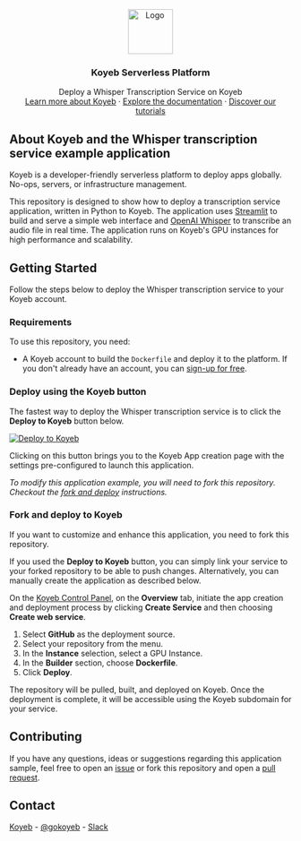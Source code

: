 <div align="center">
  <a href="https://koyeb.com">
    <img src="https://www.koyeb.com/static/images/icons/koyeb.svg" alt="Logo" width="80" height="80">
  </a>
  <h3 align="center">Koyeb Serverless Platform</h3>
  <p align="center">
    Deploy a Whisper Transcription Service on Koyeb
    <br />
    <a href="https://koyeb.com">Learn more about Koyeb</a>
    ·
    <a href="https://koyeb.com/docs">Explore the documentation</a>
    ·
    <a href="https://koyeb.com/tutorials">Discover our tutorials</a>
  </p>
</div>


## About Koyeb and the Whisper transcription service example application

Koyeb is a developer-friendly serverless platform to deploy apps globally. No-ops, servers, or infrastructure management.

This repository is designed to show how to deploy a transcription service application, written in Python to Koyeb.  The application uses [Streamlit](https://streamlit.io/) to build and serve a simple web interface and [OpenAI Whisper](https://github.com/openai/whisper) to transcribe an audio file in real time.  The application runs on Koyeb's GPU instances for high performance and scalability.

## Getting Started

Follow the steps below to deploy the Whisper transcription service to your Koyeb account.

### Requirements

To use this repository, you need:

* A Koyeb account to build the `Dockerfile` and deploy it to the platform.  If you don't already have an account, you can [sign-up for free](https://app.koyeb.com/auth/signup).

### Deploy using the Koyeb button

The fastest way to deploy the Whisper transcription service is to click the **Deploy to Koyeb** button below.

[![Deploy to Koyeb](https://www.koyeb.com/static/images/deploy/button.svg)](https://app.koyeb.com/deploy?name=whisper-transcription&type=git&repository=koyeb%2Fexample-whisper-transcription&branch=main&builder=dockerfile&instance_type=gpu-nvidia-rtx-4000-sff-ada&env%5B%5D=&ports=8000%3Bhttp%3B%2F)

Clicking on this button brings you to the Koyeb App creation page with the settings pre-configured to launch this application.

_To modify this application example, you will need to fork this repository. Checkout the [fork and deploy](#fork-and-deploy-to-koyeb) instructions._

### Fork and deploy to Koyeb

If you want to customize and enhance this application, you need to fork this repository.

If you used the **Deploy to Koyeb** button, you can simply link your service to your forked repository to be able to push changes.  Alternatively, you can manually create the application as described below.

On the [Koyeb Control Panel](https://app.koyeb.com/), on the **Overview** tab, initiate the app creation and deployment process by clicking **Create Service** and then choosing **Create web service**.

1. Select **GitHub** as the deployment source.
2. Select your repository from the menu.
3. In the **Instance** selection, select a GPU Instance.
4. In the **Builder** section, choose **Dockerfile**.
5. Click **Deploy**.

The repository will be pulled, built, and deployed on Koyeb. Once the deployment is complete, it will be accessible using the Koyeb subdomain for your service.

## Contributing

If you have any questions, ideas or suggestions regarding this application sample, feel free to open an [issue](https://github.com/koyeb/example-whisper-transcription/issues) or fork this repository and open a [pull request](https://github.com/koyeb/example-whisper-transcription/pulls).

## Contact

[Koyeb](https://www.koyeb.com) - [@gokoyeb](https://twitter.com/gokoyeb) - [Slack](http://slack.koyeb.com/)
